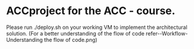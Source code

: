# ACCproject for the ACC - course.

Please run ./deploy.sh on your working VM to implement the architectural solution.
(For a better understanding of the flow of code refer--Workflow-Understanding the flow of code.png)
